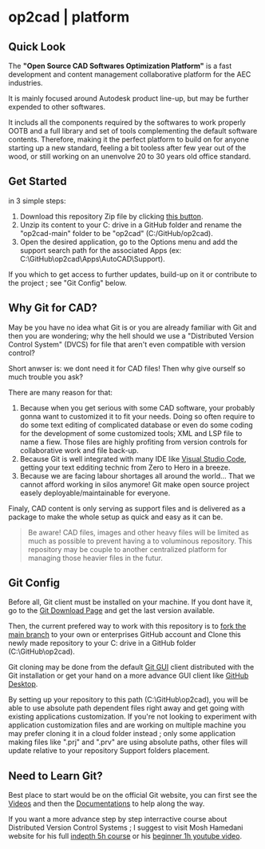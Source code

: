 # op2cad | platform

## Quick Look

The **"Open Source CAD Softwares Optimization Platform"** is a fast development and content management collaborative platform for the AEC industries.

It is mainly focused around Autodesk product line-up, but may be further expended to other softwares.

It includs all the components required by the softwares to work properly OOTB and a full library and set of tools complementing the default software contents. Therefore, making it the perfect platform to build on for anyone starting up a new standard, feeling a bit tooless after few year out of the wood, or still working on an unenvolve 20 to 30 years old office standard.

## Get Started

in 3 simple steps:

1. Download this repository Zip file by clicking [this button](https://github.com/op2-platforms/op2cad/archive/refs/heads/main.zip).
2. Unzip its content to your C: drive in a GitHub folder and rename the "op2cad-main" folder to be "op2cad" (C:/GitHub/op2cad).
3. Open the desired application, go to the Options menu and add the support search path for the associated Apps (ex: C:\GitHub\op2cad\Apps\AutoCAD\Support).

If you which to get access to further updates, build-up on it or contribute to the project ; see "Git Config" below.

## Why Git for CAD?

May be you have no idea what Git is or you are already familiar with Git and then you are wondering; why the hell should we use a "Distributed Version Control System" (DVCS) for file that aren't even compatible with version control?

Short anwser is: we dont need it for CAD files! Then why give ourself so much trouble you ask?

There are many reason for that:

1. Because when you get serious with some CAD software, your probably gonna want to customized it to fit your needs. Doing so often require to do some text editing of complicated database or even do some coding for the development of some customized tools; XML and LSP file to name a fiew. Those files are highly profiting from version controls for collaborative work and file back-up.
2. Because Git is well integrated with many IDE like [Visual Studio Code](https://code.visualstudio.com/), getting your text edditing technic from Zero to Hero in a breeze.
3. Because we are facing labour shortages all around the world... That we cannot afford working in silos anymore! Git make open source project easely deployable/maintainable for everyone.

Finaly, CAD content is only serving as support files and is delivered as a package to make the whole setup as quick and easy as it can be. 

> Be aware! CAD files, images and other heavy files will be limited as much as possible to prevent having a to voluminous repository. This repository may be couple to another centralized platform for managing those heavier files in the futur.

## Git Config

Before all, Git client must be installed on your machine. If you dont have it, go to the [Git Download Page](https://git-scm.com/downloads) and get the last version available.

Then, the current prefered way to work with this repository is to [fork the main branch](https://github.com/op2-platforms/op2cad) to your own or enterprises GitHub account and Clone this newly made repository to your C: drive in a GitHub folder (C:\GitHub\op2cad).

Git cloning may be done from the default [Git GUI](https://git-scm.com/docs/git-gui) client distributed with the Git installation or get your hand on a more advance GUI client like [GitHub Desktop](https://desktop.github.com/).

By setting up your repository to this path (C:\GitHub\op2cad), you will be able to use absolute path dependent files right away and get going with existing applications customization. If you're not looking to experiment with application customization files and are working on multiple machine you may prefer cloning it in a cloud folder instead ; only some application making files like ".prj" and ".prv" are using absolute paths, other files will update relative to your repository Support folders placement.

## Need to Learn Git?

Best place to start would be on the official Git website, you can first see the [Videos](https://git-scm.com/videos) and then the [Documentations](https://git-scm.com/docs) to help along the way.

 If you want a more advance step by step interractive course about Distributed Version Control Systems ; I suggest to visit Mosh Hamedani website for his full [indepth 5h course](https://codewithmosh.com/p/the-ultimate-git-course) or his [beginner 1h youtube video](https://www.youtube.com/watch?v=8JJ101D3knE).
